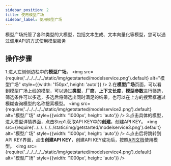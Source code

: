 ```yaml
---
sidebar_position: 2
title: 使用模型广场
sidebar_label: 使用模型广场
---
```

模型广场托管了各种类型的大模型，包括文本生成、文本向量化等模型，您可以通过调用API的方式使用模型服务

## 操作步骤

1.进入左侧侧边栏中的**模型广场**。
<img src={require('../../../../../static/img/getstarted/modelservice.png').default} alt="模型广场" style={{width: '150px', height: 'auto'}} />
2.在**模型广场**页面，可以看到模型广场上线的模型，可以通过**类型**，**厂商**，**上下文长度**，**模型参数**进行筛选，筛选条件可以多选，多选后将筛选出同时满足的结果。也可以在上方的搜索框通过模糊查询模型的名称搜索模型。
<img src={require('../../../../../static/img/getstarted/modelservice2.png').default} alt="模型广场" style={{width: '1000px', height: 'auto'}} />
3.点击具体的模型，进入模型详情界面，点击Step1.获取API KEY中的**创建**，创建API KEY。
<img src={require('../../../../../static/img/getstarted/modelservice3.png').default} alt="模型广场" style={{width: '1000px', height: 'auto'}} />
4.点击后将跳转到API KEY界面，点击**创建API KEY**，创建API KEY成功后，按照[API文档](../category/apidocs)使用模型。
<img src={require('../../../../../static/img/getstarted/modelservice4.png').default} alt="模型广场" style={{width: '1000px', height: 'auto'}} />